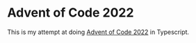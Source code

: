# Advent of Code 2022

This is my attempt at doing [Advent of Code 2022](https://adventofcode.com/) in Typescript.
